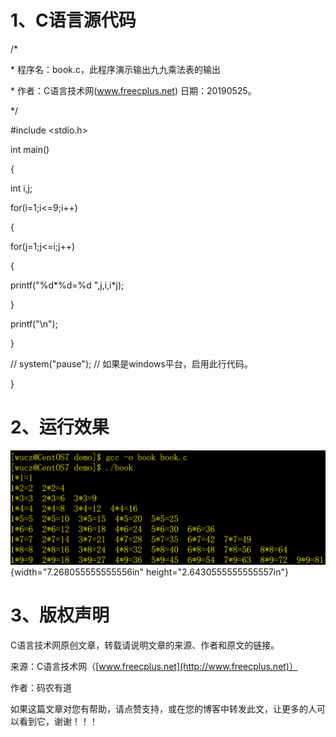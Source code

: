 # 1、C语言源代码

/\*

\* 程序名：book.c，此程序演示输出九九乘法表的输出

\* 作者：C语言技术网(www.freecplus.net) 日期：20190525。

\*/

#include \<stdio.h\>

int main()

{

int i,j;

for(i=1;i\<=9;i++)

{

for(j=1;j\<=i;j++)

{

printf(\"%d\*%d=%d \",j,i,i\*j);

}

printf(\"\\n\");

}

// system(\"pause\"); // 如果是windows平台，启用此行代码。

}

# 2、运行效果

![](/images/68/media/image1.png){width="7.268055555555556in"
height="2.6430555555555557in"}

# 3、版权声明

C语言技术网原创文章，转载请说明文章的来源、作者和原文的链接。

来源：C语言技术网（[www.freecplus.net](http://www.freecplus.net)）

作者：码农有道

如果这篇文章对您有帮助，请点赞支持，或在您的博客中转发此文，让更多的人可以看到它，谢谢！！！
